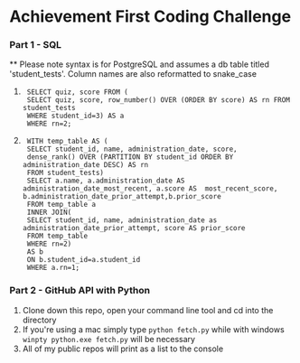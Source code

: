 # Achievement First Coding Challenge
### Part 1 - SQL
** Please note syntax is for PostgreSQL and assumes a db table titled 'student_tests'. Column names are also reformatted to snake_case

1. ```
    SELECT quiz, score FROM (
    SELECT quiz, score, row_number() OVER (ORDER BY score) AS rn FROM student_tests
    WHERE student_id=3) AS a
    WHERE rn=2;

2. ```
    WITH temp_table AS (
    SELECT student_id, name, administration_date, score, 
    dense_rank() OVER (PARTITION BY student_id ORDER BY administration_date DESC) AS rn
    FROM student_tests)
    SELECT a.name, a.administration_date AS administration_date_most_recent, a.score AS  most_recent_score, b.administration_date_prior_attempt,b.prior_score
    FROM temp_table a
    INNER JOIN(
    SELECT student_id, name, administration_date as administration_date_prior_attempt, score AS prior_score
    FROM temp_table
    WHERE rn=2)
    AS b
    ON b.student_id=a.student_id
    WHERE a.rn=1;

### Part 2 - GitHub API with Python
1. Clone down this repo, open your command line tool and cd into the directory
2. If you're using a mac simply type ```python fetch.py``` while with windows ```winpty python.exe fetch.py``` will be necessary
3. All of my public repos will print as a list to the console
